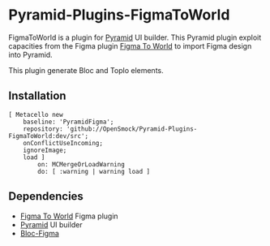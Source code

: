 # Pyramid-Plugins-FigmaToWorld

FigmaToWorld is a plugin for [Pyramid](https://github.com/OpenSmock/Pyramid) UI builder.
This Pyramid plugin exploit capacities from the Figma plugin [Figma To World](https://github.com/OpenSmock/FigmaToWorld) to import Figma design into Pyramid.

This plugin generate Bloc and Toplo elements.

## Installation

```st
[ Metacello new
	baseline: 'PyramidFigma';
	repository: 'github://OpenSmock/Pyramid-Plugins-FigmaToWorld:dev/src';
	onConflictUseIncoming;
	ignoreImage;
	load ]
		on: MCMergeOrLoadWarning
		do: [ :warning | warning load ]
```

## Dependencies

- [Figma To World](https://github.com/OpenSmock/FigmaToWorld) Figma plugin
- [Pyramid](https://github.com/OpenSmock/Pyramid) UI builder
- [Bloc-Figma](https://github.com/OpenSmock/Bloc-Figma)
